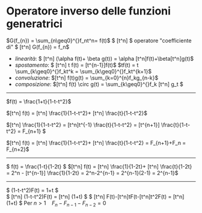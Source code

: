 # Operatore inverso delle funzioni generatrici

$G(f_{n}) =  \sum_{n\geq0}^{}f_nt^n= f(t)$
$ [t^n] $ operatore "coefficiente di"
$ [t^n]  G(f_{n}) = f_n$
+ *linearità*: $ [t^n] (\alpha f(t)+ \beta g(t)) = \alpha [t^n]f(t)+\beta[t^n]g(t)$
+ *spostamento*: $ [t^n] t f(t) = [t^{n-1}]f(t)$
  $tf(t) = t  \sum_{k\geq0}^{}f_kt^k = \sum_{k\geq0}^{}f_kt^{k+1}$
+ *convoluzione*: $[t^n] f(t)g(t) =  \sum_{k=0}^{n}f_kg_{n-k}$
+ *composizione*: $[t^n] f(t) \circ g(t) =  \sum_{k\geq0}^{}f_k [t^n] g_t $

---
$f(t) =  \frac{1+t}{1-t-t^2}$

$[t^n] f(t) = [t^n]  \frac{1}{1-t-t^2}+ [t^n]  \frac{t}{1-t-t^2}$

$[t^n]  \frac{1}{1-t-t^2} = [t^n]t^{-1}  \frac{t}{1-t-t^2} = [t^{n+1}]  \frac{t}{1-t-t^2} = F_{n+1} $

$[t^n] f(t) = [t^n]  \frac{1}{1-t-t^2}+ [t^n]  \frac{t}{1-t-t^2} = F_{n+1}+F_n = F_{n+2}$

---
$ f(t) =  \frac{1-t}{1-2t}  $
$[t^n] f(t) = [t^n]  \frac{1}{1-2t}+ [t^n]  \frac{t}{1-2t} = 2^n - [t^{n-1}]  \frac{1}{1-2t} = 2^n-2^{n-1} = 2^{n-1}(2-1) = 2^{n-1}$

---
$ (1-t-t^2)F(t) = 1+t $   
$ [t^n] (1-t-t^2)F(t) = [t^n] (1+t) $
$ [t^n] F(t)-[t^n]tF(t-[t^n]t^2F(t) = [t^n] (1+t) $
Per $n>1 \ \ \ \ F_n -F_{n-1}-F_{n-2} = 0$
